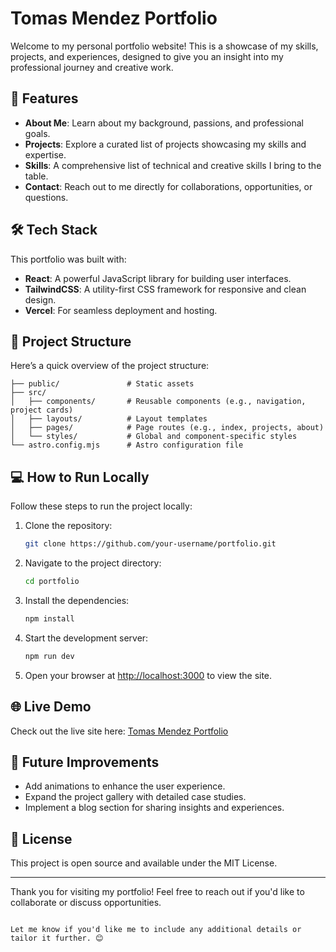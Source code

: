 
# Tomas Mendez Portfolio

Welcome to my personal portfolio website! This is a showcase of my skills, projects, and experiences, designed to give you an insight into my professional journey and creative work.

## 🌟 Features

- **About Me**: Learn about my background, passions, and professional goals.
- **Projects**: Explore a curated list of projects showcasing my skills and expertise.
- **Skills**: A comprehensive list of technical and creative skills I bring to the table.
- **Contact**: Reach out to me directly for collaborations, opportunities, or questions.

## 🛠️ Tech Stack

This portfolio was built with:

- **React**: A powerful JavaScript library for building user interfaces.
- **TailwindCSS**: A utility-first CSS framework for responsive and clean design.
- **Vercel**: For seamless deployment and hosting.

## 📂 Project Structure

Here’s a quick overview of the project structure:

```
├── public/               # Static assets
├── src/
│   ├── components/       # Reusable components (e.g., navigation, project cards)
│   ├── layouts/          # Layout templates
│   ├── pages/            # Page routes (e.g., index, projects, about)
│   └── styles/           # Global and component-specific styles
└── astro.config.mjs      # Astro configuration file
```

## 💻 How to Run Locally

Follow these steps to run the project locally:

1. Clone the repository:
   ```bash
   git clone https://github.com/your-username/portfolio.git
   ```

2. Navigate to the project directory:
   ```bash
   cd portfolio
   ```

3. Install the dependencies:
   ```bash
   npm install
   ```

4. Start the development server:
   ```bash
   npm run dev
   ```

5. Open your browser at [http://localhost:3000](http://localhost:3000) to view the site.

## 🌐 Live Demo

Check out the live site here: [Tomas Mendez Portfolio](https://tomas-mendez-portfolio.vercel.app/)

## 🚀 Future Improvements

- Add animations to enhance the user experience.
- Expand the project gallery with detailed case studies.
- Implement a blog section for sharing insights and experiences.

## 📝 License

This project is open source and available under the MIT License.

---

Thank you for visiting my portfolio! Feel free to reach out if you'd like to collaborate or discuss opportunities.
```

Let me know if you'd like me to include any additional details or tailor it further. 😊
